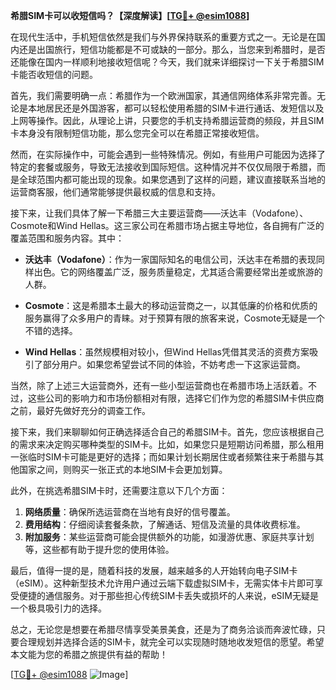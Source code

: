 **希腊SIM卡可以收短信吗？【深度解读】[[TG💪+ @esim1088](https://t.me/s/esim1088)]**

在现代生活中，手机短信依然是我们与外界保持联系的重要方式之一。无论是在国内还是出国旅行，短信功能都是不可或缺的一部分。那么，当您来到希腊时，是否还能像在国内一样顺利地接收短信呢？今天，我们就来详细探讨一下关于希腊SIM卡能否收短信的问题。

首先，我们需要明确一点：希腊作为一个欧洲国家，其通信网络体系非常完善。无论是本地居民还是外国游客，都可以轻松使用希腊的SIM卡进行通话、发短信以及上网等操作。因此，从理论上讲，只要您的手机支持希腊运营商的频段，并且SIM卡本身没有限制短信功能，那么您完全可以在希腊正常接收短信。

然而，在实际操作中，可能会遇到一些特殊情况。例如，有些用户可能因为选择了特定的套餐或服务，导致无法接收到国际短信。这种情况并不仅仅局限于希腊，而是全球范围内都可能出现的现象。如果您遇到了这样的问题，建议直接联系当地的运营商客服，他们通常能够提供最权威的信息和支持。

接下来，让我们具体了解一下希腊三大主要运营商——沃达丰（Vodafone）、Cosmote和Wind Hellas。这三家公司在希腊市场占据主导地位，各自拥有广泛的覆盖范围和服务内容。其中：

- **沃达丰（Vodafone）**：作为一家国际知名的电信公司，沃达丰在希腊的表现同样出色。它的网络覆盖广泛，服务质量稳定，尤其适合需要经常出差或旅游的人群。
  
- **Cosmote**：这是希腊本土最大的移动运营商之一，以其低廉的价格和优质的服务赢得了众多用户的青睐。对于预算有限的旅客来说，Cosmote无疑是一个不错的选择。

- **Wind Hellas**：虽然规模相对较小，但Wind Hellas凭借其灵活的资费方案吸引了部分用户。如果您希望尝试不同的体验，不妨考虑一下这家运营商。

当然，除了上述三大运营商外，还有一些小型运营商也在希腊市场上活跃着。不过，这些公司的影响力和市场份额相对有限，选择它们作为您的希腊SIM卡供应商之前，最好先做好充分的调查工作。

接下来，我们来聊聊如何正确选择适合自己的希腊SIM卡。首先，您应该根据自己的需求来决定购买哪种类型的SIM卡。比如，如果您只是短期访问希腊，那么租用一张临时SIM卡可能是更好的选择；而如果计划长期居住或者频繁往来于希腊与其他国家之间，则购买一张正式的本地SIM卡会更加划算。

此外，在挑选希腊SIM卡时，还需要注意以下几个方面：
1. **网络质量**：确保所选运营商在当地有良好的信号覆盖。
2. **费用结构**：仔细阅读套餐条款，了解通话、短信及流量的具体收费标准。
3. **附加服务**：某些运营商可能会提供额外的功能，如漫游优惠、家庭共享计划等，这些都有助于提升您的使用体验。

最后，值得一提的是，随着科技的发展，越来越多的人开始转向电子SIM卡（eSIM）。这种新型技术允许用户通过云端下载虚拟SIM卡，无需实体卡片即可享受便捷的通信服务。对于那些担心传统SIM卡丢失或损坏的人来说，eSIM无疑是一个极具吸引力的选择。

总之，无论您是想要在希腊尽情享受美景美食，还是为了商务洽谈而奔波忙碌，只要合理规划并选择合适的SIM卡，就完全可以实现随时随地收发短信的愿望。希望本文能为您的希腊之旅提供有益的帮助！

[[TG💪+ @esim1088](https://t.me/s/esim1088) ![Image](https://i.postimg.cc/4NQfJmqS/Snipaste-2025-05-13-00-14-12.png)]